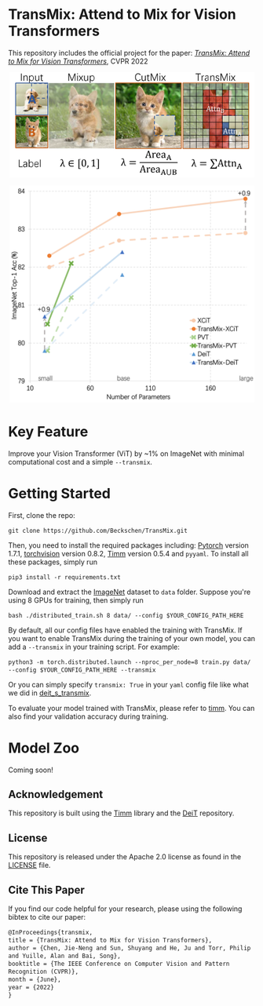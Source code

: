 # TransMix: Attend to Mix for Vision Transformers

This repository includes the official project for the paper: [*TransMix: Attend to Mix for Vision Transformers*](https://arxiv.org/abs/2111.09833), CVPR 2022

<p align="center">
  <img src="./pic1.png" width="500">
</p>

<p align="center">
  <img src="./pic2.png" width="500">
</p>

# Key Feature

Improve your Vision Transformer (ViT) by ~1% on ImageNet with minimal computational cost and a simple ```--transmix```.

# Getting Started

First, clone the repo:
```shell
git clone https://github.com/Beckschen/TransMix.git
```

Then, you need to install the required packages including: [Pytorch](https://pytorch.org/) version 1.7.1,
[torchvision](https://pytorch.org/vision/stable/index.html) version 0.8.2,
[Timm](https://github.com/rwightman/pytorch-image-models) version 0.5.4
and ```pyyaml```. To install all these packages, simply run
```
pip3 install -r requirements.txt
```

Download and extract the [ImageNet](https://imagenet.stanford.edu/) dataset to ```data``` folder. Suppose you're using
8 GPUs for training, then simply run 
```shell
bash ./distributed_train.sh 8 data/ --config $YOUR_CONFIG_PATH_HERE
```

By default, all our config files have enabled the training with TransMix.
If you want to enable TransMix during the training of your own model,
you can add a ```--transmix``` in your training script. For example:
```shell
python3 -m torch.distributed.launch --nproc_per_node=8 train.py data/ --config $YOUR_CONFIG_PATH_HERE --transmix
```

Or you can simply specify ```transmix: True``` in your ```yaml``` config file like what we did in [deit_s_transmix](configs/deit_s_transmix.yaml).

To evaluate your model trained with TransMix, please refer to [timm](https://github.com/rwightman/pytorch-image-models#train-validation-inference-scripts).
You can also find your validation accuracy during training.

# Model Zoo

Coming soon!

## Acknowledgement 
This repository is built using the [Timm](https://github.com/rwightman/pytorch-image-models) library and 
the [DeiT](https://github.com/facebookresearch/deit) repository.

## License
This repository is released under the Apache 2.0 license as found in the [LICENSE](LICENSE) file.

## Cite This Paper
If you find our code helpful for your research, please using the following bibtex to cite our paper:

```
@InProceedings{transmix,
title = {TransMix: Attend to Mix for Vision Transformers},
author = {Chen, Jie-Neng and Sun, Shuyang and He, Ju and Torr, Philip and Yuille, Alan and Bai, Song},
booktitle = {The IEEE Conference on Computer Vision and Pattern Recognition (CVPR)},
month = {June},
year = {2022}
}
```
